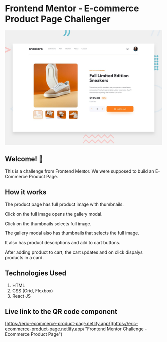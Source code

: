 # Frontend Mentor - E-commerce Product Page Challenger

![Design preview for the E-commerce product page coding challenge](./design/desktop-preview.jpg)

## Welcome! 👋

This is a challenge from Frontend Mentor. We were supposed to build an E-Commerce Product Page.

## How it works

The product page has full product image with thumbnails.

Click on the full image opens the gallery modal.

Click on the thumbnails selects full image.

The gallery modal also has thumbnails that selects the full image.

It also has product descriptions and add to cart buttons.

After adding product to cart, the cart updates and on click dispalys products in a card.

## Technologies Used

1. HTML
2. CSS (Grid, Flexbox)
3. React JS

## Live link to the QR code component

[https://eric-ecommerce-product-page.netlify.app/](https://eric-ecommerce-product-page.netlify.app/ "Frontend Mentor Challenge - Ecommerce Product Page")
